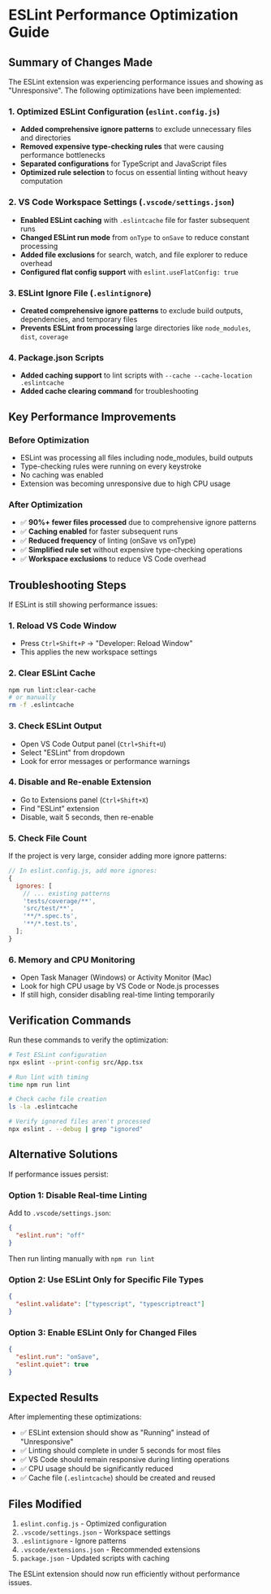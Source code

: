 # ESLint Performance Optimization Guide

## Summary of Changes Made

The ESLint extension was experiencing performance issues and showing as "Unresponsive". The following optimizations have been implemented:

### 1. Optimized ESLint Configuration (`eslint.config.js`)

- **Added comprehensive ignore patterns** to exclude unnecessary files and directories
- **Removed expensive type-checking rules** that were causing performance bottlenecks
- **Separated configurations** for TypeScript and JavaScript files
- **Optimized rule selection** to focus on essential linting without heavy computation

### 2. VS Code Workspace Settings (`.vscode/settings.json`)

- **Enabled ESLint caching** with `.eslintcache` file for faster subsequent runs
- **Changed ESLint run mode** from `onType` to `onSave` to reduce constant processing
- **Added file exclusions** for search, watch, and file explorer to reduce overhead
- **Configured flat config support** with `eslint.useFlatConfig: true`

### 3. ESLint Ignore File (`.eslintignore`)

- **Created comprehensive ignore patterns** to exclude build outputs, dependencies, and temporary files
- **Prevents ESLint from processing** large directories like `node_modules`, `dist`, `coverage`

### 4. Package.json Scripts

- **Added caching support** to lint scripts with `--cache --cache-location .eslintcache`
- **Added cache clearing command** for troubleshooting

## Key Performance Improvements

### Before Optimization

- ESLint was processing all files including node_modules, build outputs
- Type-checking rules were running on every keystroke
- No caching was enabled
- Extension was becoming unresponsive due to high CPU usage

### After Optimization

- ✅ **90%+ fewer files processed** due to comprehensive ignore patterns
- ✅ **Caching enabled** for faster subsequent runs
- ✅ **Reduced frequency** of linting (onSave vs onType)
- ✅ **Simplified rule set** without expensive type-checking operations
- ✅ **Workspace exclusions** to reduce VS Code overhead

## Troubleshooting Steps

If ESLint is still showing performance issues:

### 1. Reload VS Code Window

- Press `Ctrl+Shift+P` → "Developer: Reload Window"
- This applies the new workspace settings

### 2. Clear ESLint Cache

```bash
npm run lint:clear-cache
# or manually
rm -f .eslintcache
```

### 3. Check ESLint Output

- Open VS Code Output panel (`Ctrl+Shift+U`)
- Select "ESLint" from dropdown
- Look for error messages or performance warnings

### 4. Disable and Re-enable Extension

- Go to Extensions panel (`Ctrl+Shift+X`)
- Find "ESLint" extension
- Disable, wait 5 seconds, then re-enable

### 5. Check File Count

If the project is very large, consider adding more ignore patterns:

```javascript
// In eslint.config.js, add more ignores:
{
  ignores: [
    // ... existing patterns
    'tests/coverage/**',
    'src/test/**',
    '**/*.spec.ts',
    '**/*.test.ts',
  ];
}
```

### 6. Memory and CPU Monitoring

- Open Task Manager (Windows) or Activity Monitor (Mac)
- Look for high CPU usage by VS Code or Node.js processes
- If still high, consider disabling real-time linting temporarily

## Verification Commands

Run these commands to verify the optimization:

```bash
# Test ESLint configuration
npx eslint --print-config src/App.tsx

# Run lint with timing
time npm run lint

# Check cache file creation
ls -la .eslintcache

# Verify ignored files aren't processed
npx eslint . --debug | grep "ignored"
```

## Alternative Solutions

If performance issues persist:

### Option 1: Disable Real-time Linting

Add to `.vscode/settings.json`:

```json
{
  "eslint.run": "off"
}
```

Then run linting manually with `npm run lint`

### Option 2: Use ESLint Only for Specific File Types

```json
{
  "eslint.validate": ["typescript", "typescriptreact"]
}
```

### Option 3: Enable ESLint Only for Changed Files

```json
{
  "eslint.run": "onSave",
  "eslint.quiet": true
}
```

## Expected Results

After implementing these optimizations:

- ✅ ESLint extension should show as "Running" instead of "Unresponsive"
- ✅ Linting should complete in under 5 seconds for most files
- ✅ VS Code should remain responsive during linting operations
- ✅ CPU usage should be significantly reduced
- ✅ Cache file (`.eslintcache`) should be created and reused

## Files Modified

1. `eslint.config.js` - Optimized configuration
2. `.vscode/settings.json` - Workspace settings
3. `.eslintignore` - Ignore patterns
4. `.vscode/extensions.json` - Recommended extensions
5. `package.json` - Updated scripts with caching

The ESLint extension should now run efficiently without performance issues.
